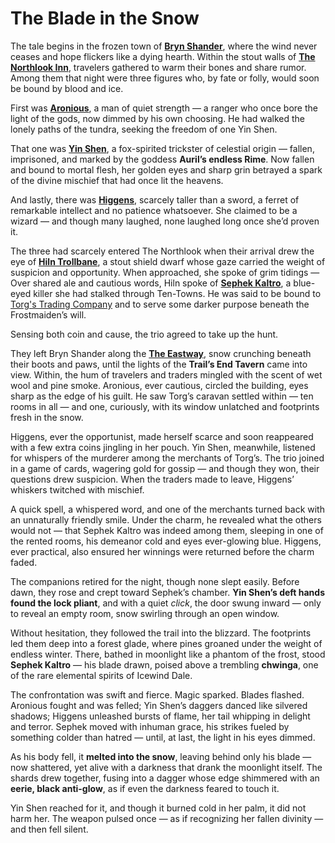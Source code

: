 # The Blade in the Snow

The tale begins in the frozen town of **[Bryn Shander](../2.%20World/Atlas/Bryn%20Shander.md)**, where the wind never ceases and hope flickers like a dying hearth. Within the stout walls of **[The Northlook Inn](../2.%20World/Atlas/The%20Northlook%20Inn.md)**, travelers gathered to warm their bones and share rumor. Among them that night were three figures who, by fate or folly, would soon be bound by blood and ice.

First was **[Aronious](../1.%20Players/Aronious.md)**, a man of quiet strength — a ranger who once bore the light of the gods, now dimmed by his own choosing. He had walked the lonely paths of the tundra, seeking the freedom of one Yin Shen.

That one was **[Yin Shen](../1.%20Players/Yin%20Shen.md)**, a fox-spirited trickster of celestial origin — fallen, imprisoned, and marked by the goddess **Auril’s endless Rime**. Now fallen and bound to mortal flesh, her golden eyes and sharp grin betrayed a spark of the divine mischief that had once lit the heavens.

And lastly, there was **[Higgens](../1.%20Players/Higgens.md)**, scarcely taller than a sword, a ferret of remarkable intellect and no patience whatsoever. She claimed to be a wizard — and though many laughed, none laughed long once she’d proven it.

The three had scarcely entered The Northlook when their arrival drew the eye of **[Hiln Trollbane](../2.%20World/Characters/Hiln%20Trollbane.md)**, a stout shield dwarf whose gaze carried the weight of suspicion and opportunity. When approached, she spoke of grim tidings — Over shared ale and cautious words, Hiln spoke of **[Sephek Kaltro](../2.%20World/Characters/Sephek%20Kaltro.md)**, a blue-eyed killer she had stalked through Ten-Towns. He was said to be bound to [Torg's Trading Company](../2.%20World/Organizations/Torg's%20Trading%20Company.md) and to serve some darker purpose beneath the Frostmaiden’s will.

Sensing both coin and cause, the trio agreed to take up the hunt.

They left Bryn Shander along the **[The Eastway](../2.%20World/Atlas/The%20Eastway.md)**, snow crunching beneath their boots and paws, until the lights of the **Trail’s End Tavern** came into view. Within, the hum of travelers and traders mingled with the scent of wet wool and pine smoke. Aronious, ever cautious, circled the building, eyes sharp as the edge of his guilt. He saw Torg’s caravan settled within — ten rooms in all — and one, curiously, with its window unlatched and footprints fresh in the snow.

Higgens, ever the opportunist, made herself scarce and soon reappeared with a few extra coins jingling in her pouch. Yin Shen, meanwhile, listened for whispers of the murderer among the merchants of Torg’s. The trio joined in a game of cards, wagering gold for gossip — and though they won, their questions drew suspicion. When the traders made to leave, Higgens’ whiskers twitched with mischief.

A quick spell, a whispered word, and one of the merchants turned back with an unnaturally friendly smile. Under the charm, he revealed what the others would not — that Sephek Kaltro was indeed among them, sleeping in one of the rented rooms, his demeanor cold and eyes ever-glowing blue. Higgens, ever practical, also ensured her winnings were returned before the charm faded.

The companions retired for the night, though none slept easily. Before dawn, they rose and crept toward Sephek’s chamber. **Yin Shen’s deft hands found the lock pliant**, and with a quiet _click_, the door swung inward — only to reveal an empty room, snow swirling through an open window.

Without hesitation, they followed the trail into the blizzard. The footprints led them deep into a forest glade, where pines groaned under the weight of endless winter. There, bathed in moonlight like a phantom of the frost, stood **Sephek Kaltro** — his blade drawn, poised above a trembling **chwinga**, one of the rare elemental spirits of Icewind Dale.

The confrontation was swift and fierce. Magic sparked. Blades flashed. Aronious fought and was felled; Yin Shen’s daggers danced like silvered shadows; Higgens unleashed bursts of flame, her tail whipping in delight and terror. Sephek moved with inhuman grace, his strikes fueled by something colder than hatred — until, at last, the light in his eyes dimmed.

As his body fell, it **melted into the snow**, leaving behind only his blade — now shattered, yet alive with a darkness that drank the moonlight itself. The shards drew together, fusing into a dagger whose edge shimmered with an **eerie, black anti-glow**, as if even the darkness feared to touch it.

Yin Shen reached for it, and though it burned cold in her palm, it did not harm her. The weapon pulsed once — as if recognizing her fallen divinity — and then fell silent.
